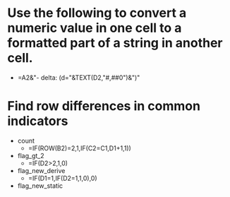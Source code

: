 
# Use the following to convert a numeric value in one cell to a formatted part of a string in another cell.
* =A2&"- delta: (d="&TEXT(D2,"#,##0")&")"

# Find row differences in common indicators
* count
  * =IF(ROW(B2)=2,1,IF(C2=C1,D1+1,1))
* flag_gt_2
  * =IF(D2>2,1,0)
* flag_new_derive
  * =IF(D1=1,IF(D2=1,1,0),0)
* flag_new_static
